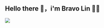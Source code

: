 ## Hello there 👋，i'm Bravo Lin 👨‍💻


<img src="https://github-readme-stats.vercel.app/api/top-langs/?username={Bravo-Lin}" />
